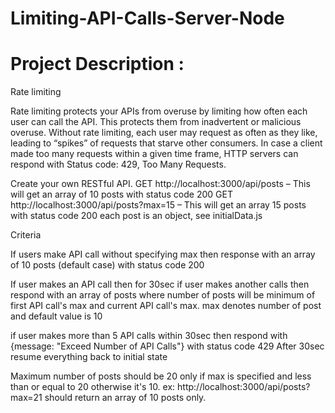 # Limiting-API-Calls-Server-Node

# Project Description :

Rate limiting

Rate limiting protects your APIs from overuse by limiting how often each user can call the API. This protects them from inadvertent or malicious overuse. Without rate limiting, each user may request as often as they like, leading to “spikes” of requests that starve other consumers.
In case a client made too many requests within a given time frame, HTTP servers can respond with Status code: 429, Too Many Requests.


Create your own RESTful API.
GET http://localhost:3000/api/posts – This will get an array of 10 posts with status code 200
GET http://localhost:3000/api/posts?max=15 – This will get an array 15 posts with status code 200
each post is an object, see initialData.js

 Criteria

If users make API call without specifying max then response with an array of 10 posts (default case) with status code 200

If user makes an API call then for 30sec if user makes another calls then respond with an array of posts where number of posts will be minimum of first API call's max and current API call's max. max denotes number of post and default value is 10

if user makes more than 5 API calls within 30sec then respond with {message: "Exceed Number of API Calls"} with status code 429 After 30sec resume everything back to initial state

Maximum number of posts should be 20 only if max is specified and less than or equal to 20 otherwise it's 10. ex: http://localhost:3000/api/posts?max=21 should return an array of 10 posts only.
